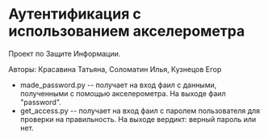 # Аутентификация с использованием акселерометра
Проект по Защите Информации.

Авторы: Красавина Татьяна, Соломатин Илья, Кузнецов Егор

* made_password.py -- получает на вход фаил с данными, полученными с помощью акселерометра. На выходе фаил "password".
* get_access.py -- получает на вход фаил с паролем пользователя для проверки на правильность. На выходе вердикт: верный пароль или нет. 

